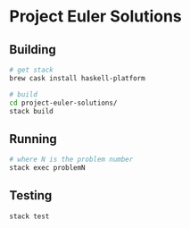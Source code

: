 # Project Euler Solutions

## Building

```bash
# get stack
brew cask install haskell-platform

# build
cd project-euler-solutions/
stack build
```

## Running

```bash
# where N is the problem number
stack exec problemN
```

## Testing

```bash
stack test
```